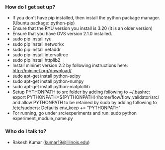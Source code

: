 ### How do I get set up? ###

* If you don't have pip installed, then install the python package manager. (Ubuntu package: python-pip)
* Ensure that the RYU version you install is 3.20 (it is an older version)
* Ensure that you have OVS version 2.1.0 installed.
* sudo pip install ryu
* sudo pip install networkx
* sudo pip install netaddr
* sudo pip install intervaltree
* sudo pip install httplib2
* Install mininet version 2.2 by following instructions here: http://mininet.org/download/
* sudo apt-get install python-scipy
* sudo apt-get install python-numpy
* sudo apt-get install python-matplotlib
* Setup PYTHONPATH to src folder by adding following to ~/.bashrc: export PYTHONPATH=${PYTHONPATH}:/home/flow/flow_validator/src/ and allow PYTHONPATH to be retained by sudo by adding following to /etc/sudoers: Defaults env_keep += "PYTHONPATH"
* For running, go under src/experiments and run: sudo python experiment_module_name.py

### Who do I talk to? ###

* Rakesh Kumar (kumar19@illinois.edu)
